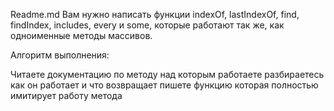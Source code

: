 Readme.md
Вам нужно написать функции indexOf, lastIndexOf, find, findIndex, includes, every и some, которые работают так же, как одноименные методы массивов.

Алгоритм выполнения:

Читаете документацию по методу над которым работаете
разбираетесь как он работает и что возвращает
пишете функцию которая полностью имитирует работу метода